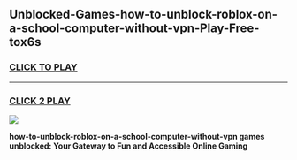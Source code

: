 
## Unblocked-Games-how-to-unblock-roblox-on-a-school-computer-without-vpn-Play-Free-tox6s
<h3>
<a href="https://premium76.site?title=how-to-unblock-roblox-on-a-school-computer-without-vpn&ref=10A">CLICK TO PLAY</a></h3>
<hr>

<h3>
<a href="https://premium76.site?title=how-to-unblock-roblox-on-a-school-computer-without-vpn&ref=10A">CLICK 2 PLAY</a>
  
</h3>

<a href="https://premium76.site?title=how-to-unblock-roblox-on-a-school-computer-without-vpn&ref=10A"><img src="https://clearcache.store/games.png"></a>


**how-to-unblock-roblox-on-a-school-computer-without-vpn games unblocked: Your Gateway to Fun and Accessible Online Gaming**
